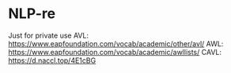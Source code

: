 # NLP-re
Just for private use
AVL: https://www.eapfoundation.com/vocab/academic/other/avl/
AWL: https://www.eapfoundation.com/vocab/academic/awllists/
CAVL: https://d.naccl.top/4E1cBG
